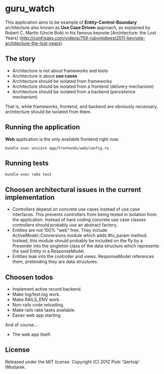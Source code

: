 # guru_watch

This application aims to be example of __Entity-Control-Boundary__ architecture
also known as __Use Case Driven__ approach,
as explained by Robert C. Martin (Uncle Bob) in his famous keynote
[Architecture: the Lost Years] (http://confreaks.com/videos/759-rubymidwest2011-keynote-architecture-the-lost-years).

## The story

 * Architecture is not about frameworks and tools
 * Architecture is about __use cases__
 * Architecture should be isolated from frameworks
 * Architecture should be isolated from a frontend (delivery mechanism)
 * Architecture should be isolated from a backend (persistence mechanism)

That is, while frameworks, frontend, and backend are obviously necessary,
architecture should be isolated from them.

## Running the application

__Web__ application is the only available frontend right now.

    bundle exec unicorn app/frontends/web/config.ru

## Running tests

    bundle exec rake test

## Choosen architectural issues in the current implementation

 * Controllers depend on concrete use cases instead of use case interfaces.
   This prevents controllers from being tested in isolation from the application.
   Instead of hard coding concrete use case classes controllers should probably
   use an abstract factory.
 * Entities are not 100% "web" free.
   They include ActiveModel::Conversions module which adds #to_param method.
   Instead, this module should probably be included on the fly by a Presenter
   into the singleton class of the data structure which represents the said
   Entity in a ResponseModel.
 * Entities leak into the controller and views.
   ResponseModel references them, pretending they are data structures.

## Choosen todos

 * Implement active record backend.
 * Make log/test.log work.
 * Make RAILS_ENV work.
 * Non-rails code reloading.
 * Make rails rake tasks available.
 * Easier web app starting.

And of course...

 * The web app itself.

## License

Released under the MIT license. Copyright (C) 2012 Piotr 'Qertoip' Włodarek.
